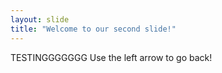 ```yaml
---
layout: slide
title: "Welcome to our second slide!"
---
```

TESTINGGGGGGG
Use the left arrow to go back!
